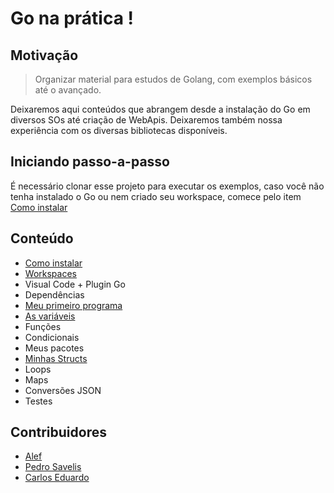 # Go na prática !

## Motivação

>Organizar material para estudos de Golang, com exemplos básicos até o avançado.

Deixaremos aqui conteúdos que abrangem desde a instalação do Go em diversos SOs até criação de WebApis. Deixaremos também nossa experiência com os diversas bibliotecas disponíveis.

## Iniciando passo-a-passo

É necessário clonar esse projeto para executar os exemplos, caso você não tenha instalado o Go ou nem criado seu workspace, comece pelo item [Como instalar](como-instalar)

## Conteúdo

* [Como instalar](como-instalar)
* [Workspaces](workspaces)
* Visual Code + Plugin Go
* Dependências
* [Meu primeiro programa](meu-primeiro-programa)
* [As variáveis](variaveis)
* Funções
* Condicionais
* Meus pacotes
* [Minhas Structs](minhas-structs)
* Loops
* Maps
* Conversões JSON
* Testes

## Contribuidores

* [Alef](https://github.com/alefcarlos/)
* [Pedro Savelis](https://github.com/psavelis)
* [Carlos Eduardo](https://github.com/cadums01)